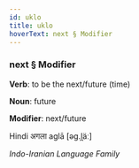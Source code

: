 ```yaml
---
id: uklo
title: uklo
hoverText: next § Modifier
---
```


### next § Modifier

**Verb**: to be the next/future (time)

**Noun**: future

**Modifier**: next/future

Hindi अगला aglā [əɡ.l̪äː]

*Indo-Iranian Language Family*